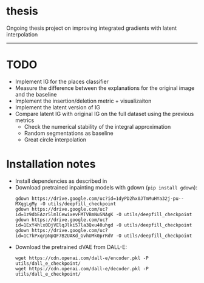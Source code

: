 # thesis
Ongoing thesis project on improving integrated gradients with latent interpolation

***
# TODO
- Implement IG for the places classifier
- Measure the difference between the explanations for the original image and the baseline
- Implement the insertion/deletion metric + visualizaiton
- Implement the latent version of IG
- Compare latent IG with original IG on the full dataset using the previous metrics
  - Check the numerical stability of the integral approximation
  - Random segmentations as baseline
  - Great circle interpolation



# Installation notes
- Install dependencies as described in [](DEPENDENCIES.MD)
- Download pretrained inpainting models with gdown (`pip install gdown`):
  ```
  gdown https://drive.google.com/uc?id=1dyPD2hx0JTmMuHYa32j-pu--MXqgLgMy -O utils/deepfill_checkpoint
  gdown https://drive.google.com/uc?id=1z9dbEAzr5lmlCewixevFMTVBmNuSNAgK -O utils/deepfill_checkpoint
  gdown https://drive.google.com/uc?id=1ExY4hlx0DjVElqJlki57la3Qxu40uhgd -O utils/deepfill_checkpoint
  gdown https://drive.google.com/uc?id=1C7kPxqrpNpQF7B2UAKd_GvhUMk0prRdV -O utils/deepfill_checkpoint
  ```
- Download the pretrained dVAE from DALL-E:
  ```
  wget https://cdn.openai.com/dall-e/encoder.pkl -P utils/dall_e_checkpoint/
  wget https://cdn.openai.com/dall-e/decoder.pkl -P utils/dall_e_checkpoint/
  ```

